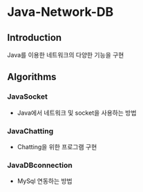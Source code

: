 # Java-Network-DB

## Introduction
Java를 이용한 네트워크의 다양한 기능을 구현

## Algorithms

### JavaSocket
* Java에서 네트워크 및 socket을 사용하는 방법 

### JavaChatting
* Chatting을 위한 프로그램 구현

### JavaDBconnection
* MySql 연동하는 방법 
